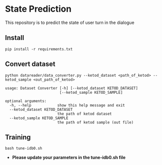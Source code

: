 # State Prediction
This repository is to predict the state of user turn in the dialogue

## Install
```shell
pip install -r requirements.txt
```

## Convert dataset 
```shell
python datareader/data_converter.py --ketod_dataset <path_of_ketod> --ketod_sample <out_path_of_ketod>
```
```commandline
usage: Dataset Converter [-h] [--ketod_dataset KETOD_DATASET]
                         [--ketod_sample KETOD_SAMPLE]

optional arguments:
  -h, --help            show this help message and exit
  --ketod_dataset KETOD_DATASET
                        the path of ketod dataset
  --ketod_sample KETOD_SAMPLE
                        the path of ketod sample (out file)
```

## Training
```shell
bash tune-idb0.sh
```
* **Please update your parameters in the tune-idb0.sh file**
